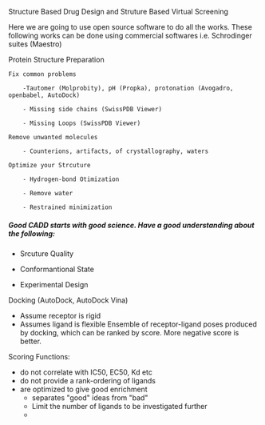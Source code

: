 Structure Based Drug Design and Struture Based Virtual Screening

Here we are going to use open source software to do all the works. These following works can be done using commercial softwares i.e. Schrodinger suites (Maestro)

Protein Structure Preparation 
    
    Fix common problems
    
        -Tautomer (Molprobity), pH (Propka), protonation (Avogadro, openbabel, AutoDock)
        
        - Missing side chains (SwissPDB Viewer)
        
        - Missing Loops (SwissPDB Viewer)
    
    Remove unwanted molecules
    
        - Counterions, artifacts, of crystallography, waters
    
    Optimize your Strcuture
    
        - Hydrogen-bond Otimization
        
        - Remove water
        
        - Restrained minimization

##### Good CADD starts with good science. Have a good understanding about the following: #####

* Srcuture Quality

* Conformantional State

* Experimental Design


Docking (AutoDock, AutoDock Vina)

* Assume receptor is rigid
* Assumes ligand is flexible
Ensemble of receptor-ligand poses produced by docking, which can be  ranked by score. More negative score is better. 

Scoring Functions:
* do not correlate with IC50, EC50, Kd etc
* do not provide a rank-ordering of ligands
* are optimized to give good enrichment
    * separates "good" ideas from "bad"
    * Limit the number of ligands to be investigated further
    *
    
